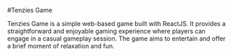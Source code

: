 #Tenzies Game



Tenzies Game is a simple web-based game built with ReactJS. It provides a straightforward and enjoyable gaming experience where players can engage in a casual gameplay session. The game aims to entertain and offer a brief moment of relaxation and fun.

